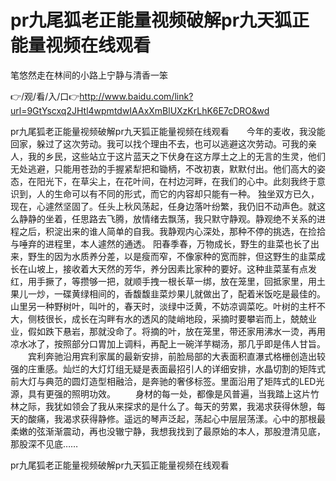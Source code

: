 # pr九尾狐老正能量视频破解pr九天狐正能量视频在线观看
笔悠然走在林间的小路上宁静与清香一笨

👉/观/看/入/口👉http://www.baidu.com/link?url=9GtYscxq2JHtl4wpmtdwIAAxXmBlUXzKrLhK6E7cDRO&wd

pr九尾狐老正能量视频破解pr九天狐正能量视频在线观看　　今年的麦收，我没能回家，躲过了这次劳动。我可以找个理由不去，也可以逃避这次劳动。可我的亲人，我的乡民，这些站立于这片蓝天之下伏身在这方厚土之上的无言的生灵，他们无处逃避，只能用苍劲的手握紧犁把和锄柄，不改初衷，默默付出。他们高大的姿态，在阳光下，在草尖上，在花叶间，在村边河畔，在我们的心中。此刻我终于意识到，人的生命可以有不同的形式，而它的内容却只能有一种。
独坐双方已久，现在，心遽然坚固了。任头上秋风荡起，任身边落叶纷繁，我仍旧不动声色。就这么静静的坐着，任思路去飞腾，放情绪去飘荡，我只默守静观。静观绝不关系的进程之后，积淀出来的谁人简单的自我。我静观内心深处，那种不停的挑选，在捡拾与唾弃的进程里，本人遽然的通透。
阳春季春，万物成长，野生的韭菜也长了出来，野生的因为水质养分差，以是瘦而窄，不像家种的宽而胖，但这野生的韭菜成长在山坡上，接收着大天然的芳华，养分因素比家种的要好。这种韭菜茎有点发红，用手撅了，等攒够一把，就顺手拽一根长草一绑，放在笼里，回抵家里，用土果儿一炒，一碟黄绿相间的，香馥馥韭菜炒果儿就做出了，配着米饭吃是最佳的。山里另一种野树叶，叫叶的，春天时，淡绿中泛黄，不妨凉调菜吃。叶树的主杆不大，侧枝很长，成长在沟畔有水的透风的陡峭地段，采摘时要攀岩而上，兢兢业业，假如跌下悬岩，那就没命了。将摘的叶，放在笼里，带还家用沸水一烫，再用凉水冰了，按照部分口胃加上调料，再配上一碗洋芋糊汤，那几乎即是伟人甘旨。
　　宾利奔驰沿用宾利家属的最新安排，前脸局部的大表面积直瀑式格栅创造出较强的庄重感。灿烂的大灯灯组无疑是表面最招引人的详细安排，水晶切割的矩阵式前大灯与典范的圆灯造型相融洽，是奔驰的奢侈标签。里面沿用了矩阵式的LED光源，具有更强的照明功效。
　　身材的每一处，都像是风普遍，当我踏上这片竹林之际，我犹如领会了我从来探求的是什么了。每天的劳累，我渴求获得休憩，每天的酸痛，我渴求获得静修。遥远的琴声泛起，荡起心中层层荡漾。心中的那根最柔嫩的弦渐渐震动，再也没辙宁静，我想我找到了最原始的本人，那股澄清见底，那股深不见底……

pr九尾狐老正能量视频破解pr九天狐正能量视频在线观看
